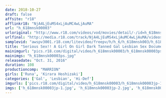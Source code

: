 ```yaml
---
date: 2018-10-27
draft: false
affsite: "r18"
afflinkr18: "NjA4LjEuMS4xLjAuMC4wLjAuMA"
url: "h_618mnsk00003"
urloriginal: "http://www.r18.com/videos/vod/movies/detail/-/id=h_618mnsk00003"
urlfinal: "http://media.r18.com/track/NjA4LjEuMS4xLjAuMC4wLjAuMA/videos/vod/movies/detail/-/id=h_618mnsk00003"
samplevid: "awspv3001.r18.com/litevideo/freepv/h/h_6/h_618mnsk003/h_618mnsk003_dmb_w.mp4"
title: "Serious Sex!! A Girl On Girl Dark Tanned Gal Lesbian Sex Documentary!! Runa x Kirara Hoshizaki"
mainimgurl: "pics.r18.com/digital/video/h_618mnsk00003/h_618mnsk00003ps.jpg"
mainimgs: "h_618mnsk00003ps.jpg"
releasedate: "Oct. 31, 2016"
duration: 108
productioncomp: "MARRION"
girls: ['Runa', 'Kirara Hoshizaki']
categories: ['Gal', 'Lesbian', 'Hi-Def']
imgurls: ['pics.r18.com/digital/video/h_618mnsk00003/h_618mnsk00003jp-1.jpg', 'pics.r18.com/digital/video/h_618mnsk00003/h_618mnsk00003jp-2.jpg', 'pics.r18.com/digital/video/h_618mnsk00003/h_618mnsk00003jp-3.jpg', 'pics.r18.com/digital/video/h_618mnsk00003/h_618mnsk00003jp-4.jpg', 'pics.r18.com/digital/video/h_618mnsk00003/h_618mnsk00003jp-5.jpg', 'pics.r18.com/digital/video/h_618mnsk00003/h_618mnsk00003jp-6.jpg', 'pics.r18.com/digital/video/h_618mnsk00003/h_618mnsk00003jp-7.jpg', 'pics.r18.com/digital/video/h_618mnsk00003/h_618mnsk00003jp-8.jpg', 'pics.r18.com/digital/video/h_618mnsk00003/h_618mnsk00003jp-9.jpg', 'pics.r18.com/digital/video/h_618mnsk00003/h_618mnsk00003jp-10.jpg', 'pics.r18.com/digital/video/h_618mnsk00003/h_618mnsk00003jp-11.jpg', 'pics.r18.com/digital/video/h_618mnsk00003/h_618mnsk00003jp-12.jpg', 'pics.r18.com/digital/video/h_618mnsk00003/h_618mnsk00003jp-13.jpg', 'pics.r18.com/digital/video/h_618mnsk00003/h_618mnsk00003jp-14.jpg', 'pics.r18.com/digital/video/h_618mnsk00003/h_618mnsk00003jp-15.jpg', 'pics.r18.com/digital/video/h_618mnsk00003/h_618mnsk00003jp-16.jpg', 'pics.r18.com/digital/video/h_618mnsk00003/h_618mnsk00003jp-17.jpg', 'pics.r18.com/digital/video/h_618mnsk00003/h_618mnsk00003jp-18.jpg', 'pics.r18.com/digital/video/h_618mnsk00003/h_618mnsk00003jp-19.jpg', 'pics.r18.com/digital/video/h_618mnsk00003/h_618mnsk00003jp-20.jpg']
imgs: ['h_618mnsk00003jp-1.jpg', 'h_618mnsk00003jp-2.jpg', 'h_618mnsk00003jp-3.jpg', 'h_618mnsk00003jp-4.jpg', 'h_618mnsk00003jp-5.jpg', 'h_618mnsk00003jp-6.jpg', 'h_618mnsk00003jp-7.jpg', 'h_618mnsk00003jp-8.jpg', 'h_618mnsk00003jp-9.jpg', 'h_618mnsk00003jp-10.jpg', 'h_618mnsk00003jp-11.jpg', 'h_618mnsk00003jp-12.jpg', 'h_618mnsk00003jp-13.jpg', 'h_618mnsk00003jp-14.jpg', 'h_618mnsk00003jp-15.jpg', 'h_618mnsk00003jp-16.jpg', 'h_618mnsk00003jp-17.jpg', 'h_618mnsk00003jp-18.jpg', 'h_618mnsk00003jp-19.jpg', 'h_618mnsk00003jp-20.jpg']
---
```

